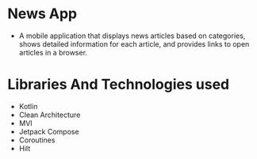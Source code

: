 # News App
* A mobile application that displays news articles based on categories, shows detailed information for each article, and provides links to open articles in a browser.


 # Libraries And Technologies used
* Kotlin
* Clean Architecture
* MVI
* Jetpack Compose
* Coroutines
* Hilt

